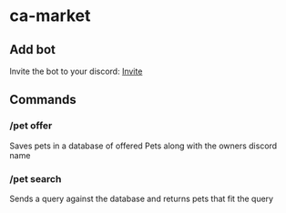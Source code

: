 # ca-market

## Add bot
Invite the bot to your discord: [Invite](https://discord.com/api/oauth2/authorize?client_id=1002659405025788035&permissions=2048&scope=applications.commands%20bot)

## Commands

### /pet offer 
Saves pets in a database of offered Pets along with the owners discord name

### /pet search
Sends a query against the database and returns pets that fit the query
